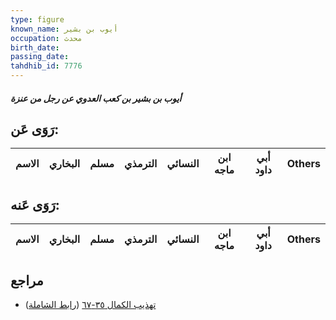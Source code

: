 ```yaml
---
type: figure
known_name: أيوب بن بشير
occupation: محدث
birth_date:
passing_date:
tahdhib_id: 7776
---
```

##### أيوب بن بشير بن كعب العدوي عن رجل من عنزة

## رَوَى عَن:
| الاسم | البخاري | مسلم | الترمذي | النسائي | ابن ماجه | أبي داود | Others |
| ----- | ------- | ---- | ------- | ------- | -------- | -------- | ------ |
## رَوَى عَنه:
| الاسم | البخاري | مسلم | الترمذي | النسائي | ابن ماجه | أبي داود | Others |
| ----- | ------- | ---- | ------- | ------- | -------- | -------- | ------ |
## مراجع
- [تهذيب الكمال ٣٥-٦٧](obsidian://open?vault=Tahdhib-al-Kamal&file=Figures/٧٧٧٦-أيوب%20بن%20بشير%20بن%20كعب%20العدوي%20عن%20رجل%20من%20عنزة) ([رابط الشاملة](https://shamela.ws/book/3722/18666))